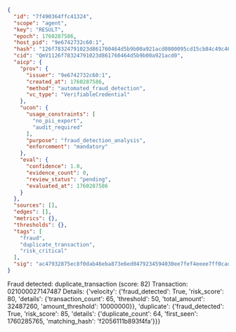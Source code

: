 ```json
{
  "id": "7f490364ffc41324",
  "scope": "agent",
  "key": "RESULT",
  "epoch": 1760287586,
  "host_pid": "9e6742732c60:1",
  "hash": "126f78324791023d861760464d5b9b00a921acd0800095cd15cb84c49c461194",
  "cid": "QmV1126f78324791023d861760464d5b9b00a921acd0",
  "aicp": {
    "prov": {
      "issuer": "9e6742732c60:1",
      "created_at": 1760287586,
      "method": "automated_fraud_detection",
      "vc_type": "VerifiableCredential"
    },
    "ucon": {
      "usage_constraints": [
        "no_pii_export",
        "audit_required"
      ],
      "purpose": "fraud_detection_analysis",
      "enforcement": "mandatory"
    },
    "eval": {
      "confidence": 1.0,
      "evidence_count": 0,
      "review_status": "pending",
      "evaluated_at": 1760287586
    }
  },
  "sources": [],
  "edges": [],
  "metrics": {},
  "thresholds": {},
  "tags": [
    "fraud",
    "duplicate_transaction",
    "risk_critical"
  ],
  "sig": "ac47932875ec8f0dab46eba873e6ed0479234594030ee7fef4eeee7ff0cad7ef"
}
```

Fraud detected: duplicate_transaction (score: 82)
Transaction: 021000027147487
Details: {'velocity': {'fraud_detected': True, 'risk_score': 80, 'details': {'transaction_count': 65, 'threshold': 50, 'total_amount': 32487260, 'amount_threshold': 10000000}}, 'duplicate': {'fraud_detected': True, 'risk_score': 85, 'details': {'duplicate_count': 64, 'first_seen': 1760285765, 'matching_hash': 'f2056111b893f4fa'}}}